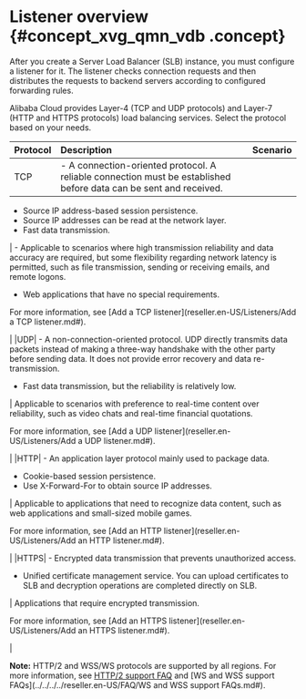 # Listener overview {#concept_xvg_qmn_vdb .concept}

After you create a Server Load Balancer \(SLB\) instance, you must configure a listener for it. The listener checks connection requests and then distributes the requests to backend servers according to configured forwarding rules.

Alibaba Cloud provides Layer-4 \(TCP and UDP protocols\) and Layer-7 \(HTTP and HTTPS protocols\) load balancing services. Select the protocol based on your needs.

|Protocol|Description|Scenario|
|:-------|:----------|:-------|
|TCP| -   A connection-oriented protocol. A reliable connection must be established before data can be sent and received.
-   Source IP address-based session persistence.
-   Source IP addresses can be read at the network layer.
-   Fast data transmission.

 | -   Applicable to scenarios where high transmission reliability and data accuracy are required, but some flexibility regarding network latency is permitted, such as file transmission, sending or receiving emails, and remote logons.
-   Web applications that have no special requirements.

 For more information, see [Add a TCP listener](reseller.en-US/Listeners/Add a TCP listener.md#).

 |
|UDP| -   A non-connection-oriented protocol. UDP directly transmits data packets instead of making a three-way handshake with the other party before sending data. It does not provide error recovery and data re-transmission.
-   Fast data transmission, but the reliability is relatively low.

 | Applicable to scenarios with preference to real-time content over reliability, such as video chats and real-time financial quotations.

 For more information, see [Add a UDP listener](reseller.en-US/Listeners/Add a UDP listener.md#).

 |
|HTTP| -   An application layer protocol mainly used to package data.
-   Cookie-based session persistence.
-   Use X-Forward-For to obtain source IP addresses.

 | Applicable to applications that need to recognize data content, such as web applications and small-sized mobile games.

 For more information, see [Add an HTTP listener](reseller.en-US/Listeners/Add an HTTP listener.md#).

 |
|HTTPS| -   Encrypted data transmission that prevents unauthorized access.
-   Unified certificate management service. You can upload certificates to SLB and decryption operations are completed directly on SLB.

 | Applications that require encrypted transmission.

 For more information, see [Add an HTTPS listener](reseller.en-US/Listeners/Add an HTTPS listener.md#).

 |

**Note:** HTTP/2 and WSS/WS protocols are supported by all regions. For more information, see [HTTP/2 support FAQ](https://help.aliyun.com/document_detail/63420.html?spm=a2c4g.11186623.2.11.52075742IHhZ3p#concept-oyq-hh5-vdb) and [WS and WSS support FAQs](../../../../reseller.en-US/FAQ/WS and WSS support FAQs.md#).

